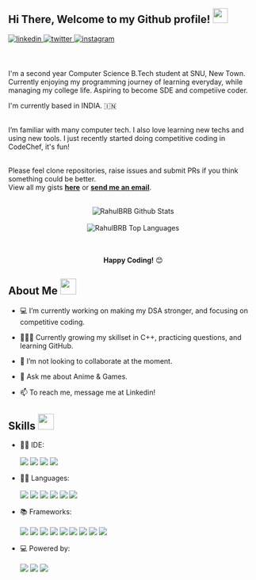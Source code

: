 </div>
<h2> Hi There, Welcome to my Github profile! <img src="https://github.com/abdoachhoubi/abdoachhoubi/blob/main/gifs/Hi.gif" width="30"></h2>
<a href="https://www.linkedin.com/in/rahulbrb/" target="_blank">
<img src=https://img.shields.io/badge/linkedin-%2300acee.svg?color=405DE6&style=for-the-badge&logo=linkedin&logoColor=white alt=linkedin style="margin-bottom: 5px;" />
</a>
<a href="https://twitter.com/RyzenRb" target="_blank">
<img src=https://img.shields.io/badge/twitter-%2300acee.svg?color=1DA1F2&style=for-the-badge&logo=twitter&logoColor=white alt=twitter style="margin-bottom: 5px;" />
</a>
<a href="https://instagram.com/rahulbrb" target="_blank">
<img src=https://img.shields.io/badge/instagram-%ff5851db.svg?color=C13584&style=for-the-badge&logo=instagram&logoColor=white alt=instagram style="margin-bottom: 5px;" />
</a>
<br />
<br />
<br />

I'm a second year Computer Science B.Tech student at SNU, New Town.
Currently enjoying my programming journey of learning everyday, while managing my college life. Aspiring to become SDE and competiive coder.
<br />

I'm currently based in INDIA. 🇮🇳

<br />
I’m familiar with many computer tech. I also love learning new techs and using new tools. I just recently started doing competitive coding in CodeChef, it's fun!  
<br />
<br />

Please feel clone repositories, raise issues and submit PRs if you think something could be better.<br />
View all my gists **[here](https://gist.github.com/RahulBRB)** or <a href="mailto:rahulatsnu@gmail.com"><b>send me an email</b></a>.
<br />
<br />

<div align="center">
<img align="center" src="https://github-readme-stats.vercel.app/api?username=RahulBRB&include_all_commits=true&count_private=true&show_icons=true&line_height=30&title_color=CDB4DB&icon_color=CDB4DB&text_color=D3D3D3&bg_color=0A0A0A" alt="RahulBRB Github Stats">
<br />
<br />
<img src="https://github-readme-stats.vercel.app/api/top-langs/?username=RahulBRB&layout=compact&theme=dark&bg_color=0A0A0A" alt="RahulBRB Top Languages"/>
<br />
<br />
<br />

**Happy Coding!** 😊

</div>
<h2> About Me <img src = "https://media2.giphy.com/media/QssGEmpkyEOhBCb7e1/giphy.gif?cid=ecf05e47a0n3gi1bfqntqmob8g9aid1oyj2wr3ds3mg700bl&rid=giphy.gif" width = 32px></h2>

- 💻 I’m currently working on making my DSA stronger, and focusing on competitive coding.

- 👨🏽‍💻 Currently growing my skillset in C++, practicing questions, and learning GitHub.

- 💞️ I’m not looking to collaborate at the moment.

- 💬 Ask me about Anime & Games. 

- 📫 To reach me, message me at Linkedin!

<h2> Skills <img src = "https://media2.giphy.com/media/QssGEmpkyEOhBCb7e1/giphy.gif?cid=ecf05e47a0n3gi1bfqntqmob8g9aid1oyj2wr3ds3mg700bl&rid=giphy.gif" width = 32px> </h2>

- 👩‍💻 IDE: <br/><br/>
<img src="https://img.shields.io/badge/Visual%20Studio%20Code-0078d7.svg?style=for-the-badge&logo=visual-studio-code&logoColor=white" /> <img src="https://img.shields.io/badge/Notepad++-90E59A.svg?style=for-the-badge&logo=notepad%2b%2b&logoColor=black"> <img src="https://img.shields.io/badge/Atom-%2366595C.svg?style=for-the-badge&logo=atom&logoColor=white"> <img src="https://img.shields.io/badge/sublime_text-%23575757.svg?style=for-the-badge&logo=sublime-text&logoColor=important"> 


- 👩‍💻 Languages: <br/><br/>
<img src="https://img.shields.io/badge/C-00599C?style=for-the-badge&logo=c&logoColor=white" /> <img src="https://img.shields.io/badge/Replit-DD1200?style=for-the-badge&logo=Replit&logoColor=white"> <img src="https://img.shields.io/badge/C%2B%2B-00599C?style=for-the-badge&logo=c%2B%2B&logoColor=white" /> <img src="https://img.shields.io/badge/html5-%23E34F26.svg?style=for-the-badge&logo=html5&logoColor=white"> <img src="https://img.shields.io/badge/css3-%231572B6.svg?style=for-the-badge&logo=css3&logoColor=white"> <img src="https://img.shields.io/badge/javascript-%23323330.svg?style=for-the-badge&logo=javascript&logoColor=%23F7DF1E">

- 📚 Frameworks: <br/><br/>
<img src="https://img.shields.io/badge/angular.js-%23E23237.svg?style=for-the-badge&logo=angularjs&logoColor=white" />  <img src="https://img.shields.io/badge/django-%23092E20.svg?style=for-the-badge&logo=django&logoColor=white"> <img src="https://img.shields.io/badge/django-%23092E20.svg?style=for-the-badge&logo=django&logoColor=white"> <img src="https://img.shields.io/badge/express.js-%23404d59.svg?style=for-the-badge&logo=express&logoColor=%2361DAFB"> <img src="https://img.shields.io/badge/jquery-%230769AD.svg?style=for-the-badge&logo=jquery&logoColor=white">
<img src="https://img.shields.io/badge/MongoDB-%234ea94b.svg?style=for-the-badge&logo=mongodb&logoColor=white"> <img src="https://img.shields.io/badge/express.js-%23404d59.svg?style=for-the-badge&logo=express&logoColor=%2361DAFB"> <img src="https://img.shields.io/badge/react-%2320232a.svg?style=for-the-badge&logo=react&logoColor=%2361DAFB"> <img src="https://img.shields.io/badge/node.js-6DA55F?style=for-the-badge&logo=node.js&logoColor=white">


- 💻 Powered by: <br/><br/>
<img src="https://img.shields.io/badge/Windows-0078D6?style=for-the-badge&logo=windows&logoColor=white" /> <img src="https://img.shields.io/badge/hp%20laptop-0096D6?style=for-the-badge&logo=hp&logoColor=white" /> <img src="https://img.shields.io/badge/NVIDIA-GTX1650-76B900?style=for-the-badge&logo=nvidia&logoColor=white" /> 
